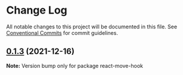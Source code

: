 # Change Log

All notable changes to this project will be documented in this file.
See [Conventional Commits](https://conventionalcommits.org) for commit guidelines.

## [0.1.3](https://github.com/DavidAmmeraal/react-move-hook/compare/v0.1.2...v0.1.3) (2021-12-16)

**Note:** Version bump only for package react-move-hook
